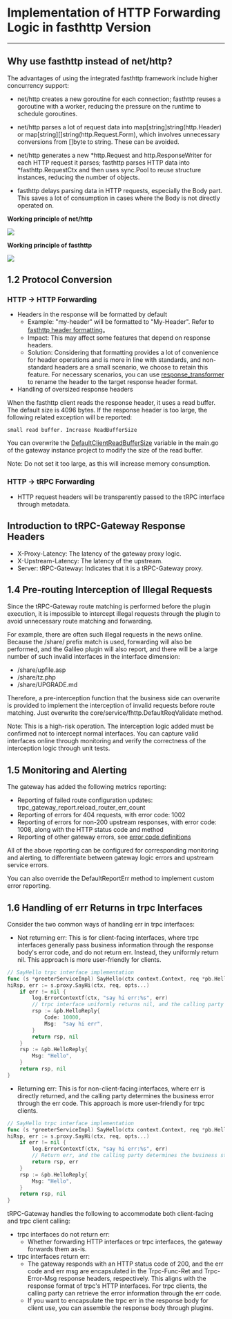 # Implementation of HTTP Forwarding Logic in fasthttp Version

-----

## Why use fasthttp instead of net/http?

The advantages of using the integrated fasthttp framework include higher concurrency support:

- net/http creates a new goroutine for each connection; fasthttp reuses a goroutine with a worker, reducing the pressure
  on the runtime to schedule goroutines.

- net/http parses a lot of request data into map[string]string(http.Header) or map[string][]string(http.Request.Form),
  which involves unnecessary conversions from []byte to string. These can be avoided.

- net/http generates a new *http.Request and http.ResponseWriter for each HTTP request it parses; fasthttp parses HTTP
  data into *fasthttp.RequestCtx and then uses sync.Pool to reuse structure instances, reducing the number of objects.

- fasthttp delays parsing data in HTTP requests, especially the Body part. This saves a lot of consumption in cases
  where the Body is not directly operated on.

**Working principle of net/http**

![](https://tonybai.com/wp-content/uploads/server-side-performance-nethttp-vs-fasthttp-2.png)

**Working principle of fasthttp**

![](https://tonybai.com/wp-content/uploads/server-side-performance-nethttp-vs-fasthttp-3.png)

## 1.2 Protocol Conversion

### HTTP -> HTTP Forwarding

- Headers in the response will be formatted by default
    - Example: "my-header" will be formatted to "My-Header". Refer
      to [fasthttp header formatting](https://github.com/valyala/fasthttp/blob/f0865d4aabbbea51a81d56ab31a3de2dfc5a9b05/server.go#L334)。
    - Impact: This may affect some features that depend on response headers.
    - Solution: Considering that formatting provides a lot of convenience for header operations and is more in line with
      standards, and non-standard headers are a small scenario, we choose to retain this feature. For necessary
      scenarios, you can use [response_transformer](../../../plugin/transformer/response) to rename the header to the
      target response header format.
- Handling of oversized response headers

When the fasthttp client reads the response header, it uses a read buffer. The default size is 4096 bytes. If the
response header is too large, the following related exception will be reported:

```text
small read buffer. Increase ReadBufferSize
```

You can overwrite the [DefaultClientReadBufferSize](transport.go) variable in the main.go of the gateway instance
project to modify the size of the read buffer.

Note: Do not set it too large, as this will increase memory consumption.

### HTTP -> tRPC Forwarding

- HTTP request headers will be transparently passed to the tRPC interface through metadata.

## Introduction to tRPC-Gateway Response Headers

- X-Proxy-Latency: The latency of the gateway proxy logic.
- X-Upstream-Latency: The latency of the upstream.
- Server: tRPC-Gateway: Indicates that it is a tRPC-Gateway proxy.

## 1.4 Pre-routing Interception of Illegal Requests

Since the tRPC-Gateway route matching is performed before the plugin execution, it is impossible to intercept illegal
requests through the plugin to avoid unnecessary route matching and forwarding.

For example, there are often such illegal requests in the news online. Because the /share/ prefix match is used,
forwarding will also be performed, and the Galileo plugin will also report, and there will be a large number of such
invalid interfaces in the interface dimension:

- /share/upfile.asp
- /share/tz.php
- /share/UPGRADE.md

Therefore, a pre-interception function that the business side can overwrite is provided to implement the interception of
invalid requests before route matching. Just overwrite the core/service/fhttp.DefaultReqValidate method.

Note: This is a high-risk operation. The interception logic added must be confirmed not to intercept normal interfaces.
You can capture valid interfaces online through monitoring and verify the correctness of the interception logic through
unit tests.

## 1.5 Monitoring and Alerting

The gateway has added the following metrics reporting:

- Reporting of failed route configuration updates: trpc_gateway_report.reload_router_err_count
- Reporting of errors for 404 requests, with error code: 1002
- Reporting of errors for non-200 upstream responses, with error code: 1008, along with the HTTP status code and method
- Reporting of other gateway errors, see [error code definitions](../../../common/errs/errs.go)

All of the above reporting can be configured for corresponding monitoring and alerting, to differentiate between gateway
logic errors and upstream service errors.

You can also override the DefaultReportErr method to implement custom error reporting.

## 1.6 Handling of err Returns in trpc Interfaces

Consider the two common ways of handling err in trpc interfaces:

- Not returning err: This is for client-facing interfaces, where trpc interfaces generally pass business information
  through the response body's error code, and do not return err. Instead, they uniformly return nil. This approach is
  more user-friendly for clients.

```go
// SayHello trpc interface implementation
func (s *greeterServiceImpl) SayHello(ctx context.Context, req *pb.HelloRequest) (*pb.HelloReply, error) {
hiRsp, err := s.proxy.SayHi(ctx, req, opts...)
    if err != nil {
        log.ErrorContextf(ctx, "say hi err:%s", err)
        // trpc interface uniformly returns nil, and the calling party determines the business status code through rsp.Code
        rsp := &pb.HelloReply{
            Code: 10000,
            Msg:  "say hi err",
		}
        return rsp, nil
    }
    rsp := &pb.HelloReply{
        Msg: "Hello",
    }
    return rsp, nil
}
```

- Returning err: This is for non-client-facing interfaces, where err is directly returned, and the calling party
  determines the business error through the err code. This approach is more user-friendly for trpc clients.

```go
// SayHello trpc interface implementation
func (s *greeterServiceImpl) SayHello(ctx context.Context, req *pb.HelloRequest) (*pb.HelloReply, error) {
hiRsp, err := s.proxy.SayHi(ctx, req, opts...)
    if err != nil {
        log.ErrorContextf(ctx, "say hi err:%s", err)
        // Return err, and the calling party determines the business status code through err.Code
        return rsp, err
    }
    rsp := &pb.HelloReply{
        Msg: "Hello",
    }
    return rsp, nil
}
```

tRPC-Gateway handles the following to accommodate both client-facing and trpc client calling:

- trpc interfaces do not return err:
    - Whether forwarding HTTP interfaces or trpc interfaces, the gateway forwards them as-is.
- trpc interfaces return err:
    - The gateway responds with an HTTP status code of 200, and the err code and err msg are encapsulated in the
      Trpc-Func-Ret and Trpc-Error-Msg response headers, respectively. This aligns with the response format of trpc's
      HTTP interfaces. For trpc clients, the calling party can retrieve the error information through the err code.
    - If you want to encapsulate the trpc err in the response body for client use, you can assemble the response body
      through plugins.
